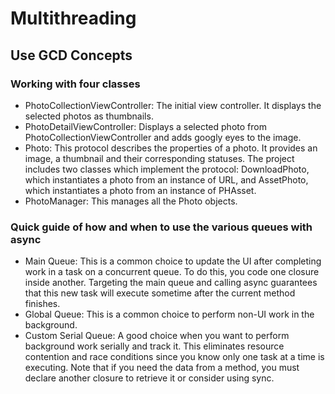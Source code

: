 # Multithreading
## Use GCD Concepts
 ### Working with four classes
- PhotoCollectionViewController: The initial view controller. It displays the selected photos as thumbnails.
- PhotoDetailViewController: Displays a selected photo from PhotoCollectionViewController and adds googly eyes to the image.
- Photo: This protocol describes the properties of a photo. It provides an image, a thumbnail and their corresponding statuses. The project includes two classes which implement the protocol: DownloadPhoto, which instantiates a photo from an instance of URL, and AssetPhoto, which instantiates a photo from an instance of PHAsset.
- PhotoManager: This manages all the Photo objects.

### Quick guide of how and when to use the various queues with async
- Main Queue: This is a common choice to update the UI after completing work in a task on a concurrent queue. To do this, you code one closure inside another. Targeting the main queue and calling async guarantees that this new task will execute sometime after the current method finishes.
- Global Queue: This is a common choice to perform non-UI work in the background.
- Custom Serial Queue: A good choice when you want to perform background work serially and track it. This eliminates resource contention and race conditions since you know only one task at a time is executing. Note that if you need the data from a method, you must declare another closure to retrieve it or consider using sync.
